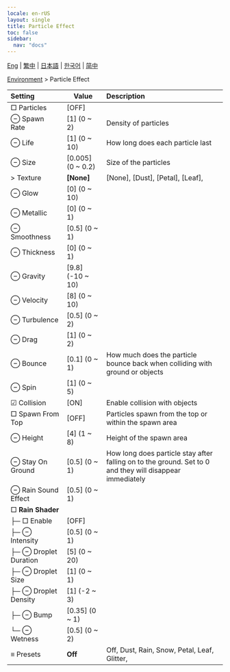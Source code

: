 ```yaml
---
locale: en-rUS
layout: single
title: Particle Effect
toc: false
sidebar:
  nav: "docs"
---
```

[Eng](/dancexr/menu/2025.4/scene/particles) | [繁中](/tw/dancexr/menu/2025.4/scene/particles) | [日本語](/jp/dancexr/menu/2025.4/scene/particles) | [한국어](/kr/dancexr/menu/2025.4/scene/particles) | [简中](/zh/dancexr/menu/2025.4/scene/particles)

[Environment](../menu#Environment) > Particle Effect



| Setting | Value | Description |
| :--- | --- | :--- |
|  □ Particles| [OFF] | 
|  ⊖ Spawn Rate| [1] (0 ~ 2) | Density of particles
|  ⊖ Life| [1] (0 ~ 10) | How long does each particle last
|  ⊖ Size| [0.005] (0 ~ 0.2) | Size of the particles
|  > Texture| **[None]** | [None], [Dust], [Petal], [Leaf],  |
|  ⊖ Glow| [0] (0 ~ 10) | 
|  ⊖ Metallic| [0] (0 ~ 1) | 
|  ⊖ Smoothness| [0.5] (0 ~ 1) | 
|  ⊖ Thickness| [0] (0 ~ 1) | 
|  ⊖ Gravity| [9.8] (-10 ~ 10) | 
|  ⊖ Velocity| [8] (0 ~ 10) | 
|  ⊖ Turbulence| [0.5] (0 ~ 2) | 
|  ⊖ Drag| [1] (0 ~ 2) | 
|  ⊖ Bounce| [0.1] (0 ~ 1) | How much does the particle bounce back when colliding with ground or objects
|  ⊖ Spin| [1] (0 ~ 5) | 
|  ☑ Collision| [ON] | Enable collision with objects
|  □ Spawn From Top| [OFF] | Particles spawn from the top or within the spawn area
|  ⊖ Height| [4] (1 ~ 8) | Height of the spawn area
|  ⊖ Stay On Ground| [0.5] (0 ~ 1) | How long does particle stay after falling on to the ground. Set to 0 and they will disappear immediately
|  ⊖ Rain Sound Effect| [0.5] (0 ~ 1) | 
|  □ **Rain Shader**| | 
| ├─ □ Enable| [OFF] | 
| ├─ ⊖ Intensity| [0.5] (0 ~ 1) | 
| ├─ ⊖ Droplet Duration| [5] (0 ~ 20) | 
| ├─ ⊖ Droplet Size| [1] (0 ~ 1) | 
| ├─ ⊖ Droplet Density| [1] (-2 ~ 3) | 
| ├─ ⊖ Bump| [0.35] (0 ~ 1) | 
| └─ ⊖ Wetness| [0.5] (0 ~ 2) | 
|  ≡ Presets| **Off** | Off, Dust, Rain, Snow, Petal, Leaf, Glitter,  |

